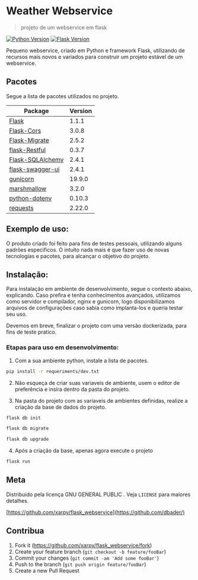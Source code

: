 # Weather Webservice
> projeto de um webservice em flask

[![Python Version][python-image]][python-url]
[![Flask Version][flask-image]][flask-url]

Pequeno webservice, criado em Python e framework Flask, utilizando de recursos mais novos e variados para construir um projeto estável de um webservice.

## Pacotes

Segue a lista de pacotes utilizados no projeto.

Package                                      | Version  |
---------------------------------------------| ---------|
[Flask][flask-url]                           | 1.1.1    |
[Flask-Cors][flask_cors-url]                 | 3.0.8    |
[Flask-Migrate][flask_migrate-url]           | 2.5.2    |
[flask-Restful][flask_restful-url]           | 0.3.7    |
[Flask-SQLAlchemy][flask_sqllchemy-url]      | 2.4.1    |
[flask-swagger-ui][flask_swagger_ui-url]     | 2.4.1    |
[gunicorn][gunicorn-url]                     | 19.9.0   |
[marshmallow][marshmallow-url]               | 3.2.0    |
[python-dotenv][python_dotenv-url]           | 0.10.3   |
[requests][requests-url]                     | 2.22.0   |


## Exemplo de uso:

O produto criado foi feito para fins de testes pessoais, utilizando alguns padrões especificos. O intuito nada mais é que fazer uso de novas tecnologias e pacotes, para alcançar o objetivo do projeto.


## Instalação:

Para instalação em ambiente de desenvolvimento, segue o contexto abaixo, explicando. Caso prefira e tenha conhecimentos avançados, utilizamos como servidor e compilador, nginx e gunicorn, logo disponibilizamos arquivos de configurações caso sabia como implanta-los e queria testar seu uso.

Devemos em breve, finalizar o projeto com uma versão dockerizada, para fins de teste pratico.

### Etapas para uso em desenvolvimento:
1. Com a sua ambiente python, instale a lista de pacotes.
```sh
pip install -r requeriments/dev.txt
```
2. Não esqueça de criar suas variaveis de ambiente, usem o editor de preferência e insira dentro da pasta do projeto.

3. Na pasta do projeto com as variaveis de ambientes definidas, realize a criação da base de dados do projeto.
```sh
flask db init
```
```sh
flask db migrate
```
```sh
flask db upgrade
```
4. Após a criação da base, apenas agora execute o projeto

```sh
flask run
```

## Meta

Distribuido pela licença GNU GENERAL PUBLIC . Veja ``LICENSE`` para maiores detalhes.

[https://github.com/xarpy/flask_webservice](https://github.com/dbader/)

## Contribua

1. Fork it (<https://github.com/xarpy/flask_webservice/fork>)
2. Create your feature branch (`git checkout -b feature/fooBar`)
3. Commit your changes (`git commit -am 'Add some fooBar'`)
4. Push to the branch (`git push origin feature/fooBar`)
5. Create a new Pull Request

<!-- Markdown link & img dfn's -->
[python-image]: https://img.shields.io/badge/python-v3.7-blue
[flask-image]: https://img.shields.io/badge/flask-v1.1.1-blue
[python-url]: https://www.python.org/downloads/release/python-374/
[flask-url]: https://flask.palletsprojects.com/en/1.1.x/
[flask_cors-url]: https://flask-cors.readthedocs.io/en/latest/
[flask_migrate-url]: https://flask-migrate.readthedocs.io/en/latest/
[flask_restful-url]: https://flask-restful.readthedocs.io/en/latest/
[python_dotenv-url]: https://github.com/theskumar/python-dotenv
[requests-url]: https://requests.kennethreitz.org/en/master/
[flask_sqllchemy-url]: https://flask-sqlalchemy.palletsprojects.com/en/2.x/
[gunicorn-url]: http://docs.gunicorn.org/en/latest/index.html
[marshmallow-url]: https://marshmallow.readthedocs.io/en/stable/index.html
[flask_swagger_ui-url]: https://github.com/sveint/flask-swagger-ui
